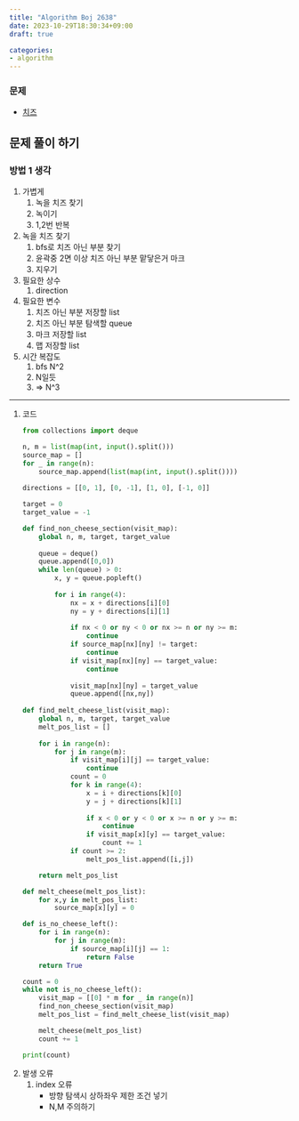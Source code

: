 ```yaml
---
title: "Algorithm Boj 2638"
date: 2023-10-29T18:30:34+09:00
draft: true

categories:
- algorithm
---
```


### 문제
- [치즈](https://www.acmicpc.net/problem/2638)

## 문제 풀이 하기
### 방법 1 생각
1. 가볍게
    1. 녹을 치즈 찾기
    1. 녹이기
    1. 1,2번 반복
1. 녹을 치즈 찾기
    1. bfs로 치즈 아닌 부분 찾기
    1. 윤곽중 2면 이상 치즈 아닌 부분 맡닿은거 마크
    1. 지우기
1. 필요한 상수
    1. direction
1. 필요한 변수
    1. 치즈 아닌 부분 저장할 list
    1. 치즈 아닌 부분 탐색할 queue
    1. 마크 저장할 list
    1. 맵 저장할 list
1. 시간 복잡도
    1. bfs N^2
    1. N일듯
    1. => N^3
--- 
1. 코드
    ```python
    from collections import deque

    n, m = list(map(int, input().split()))
    source_map = []
    for _ in range(n):
        source_map.append(list(map(int, input().split())))
        
    directions = [[0, 1], [0, -1], [1, 0], [-1, 0]]

    target = 0
    target_value = -1

    def find_non_cheese_section(visit_map):
        global n, m, target, target_value    
        
        queue = deque()
        queue.append([0,0])
        while len(queue) > 0:
            x, y = queue.popleft()
            
            for i in range(4):
                nx = x + directions[i][0]
                ny = y + directions[i][1]
                
                if nx < 0 or ny < 0 or nx >= n or ny >= m:
                    continue
                if source_map[nx][ny] != target:
                    continue
                if visit_map[nx][ny] == target_value:
                    continue
                
                visit_map[nx][ny] = target_value
                queue.append([nx,ny])
                
    def find_melt_cheese_list(visit_map):
        global n, m, target, target_value
        melt_pos_list = []
        
        for i in range(n):
            for j in range(m):
                if visit_map[i][j] == target_value:
                    continue
                count = 0
                for k in range(4):
                    x = i + directions[k][0]
                    y = j + directions[k][1]
                    
                    if x < 0 or y < 0 or x >= n or y >= m:
                        continue
                    if visit_map[x][y] == target_value:
                        count += 1
                if count >= 2:
                    melt_pos_list.append([i,j])

        return melt_pos_list

    def melt_cheese(melt_pos_list):
        for x,y in melt_pos_list:
            source_map[x][y] = 0

    def is_no_cheese_left():
        for i in range(n):
            for j in range(m):
                if source_map[i][j] == 1:
                    return False
        return True

    count = 0
    while not is_no_cheese_left():
        visit_map = [[0] * m for _ in range(n)]
        find_non_cheese_section(visit_map)
        melt_pos_list = find_melt_cheese_list(visit_map)

        melt_cheese(melt_pos_list)
        count += 1

    print(count)
    ```
1. 발생 오류
    1. index 오류
        - 방향 탐색시 상하좌우 제한 조건 넣기
        - N,M 주의하기
